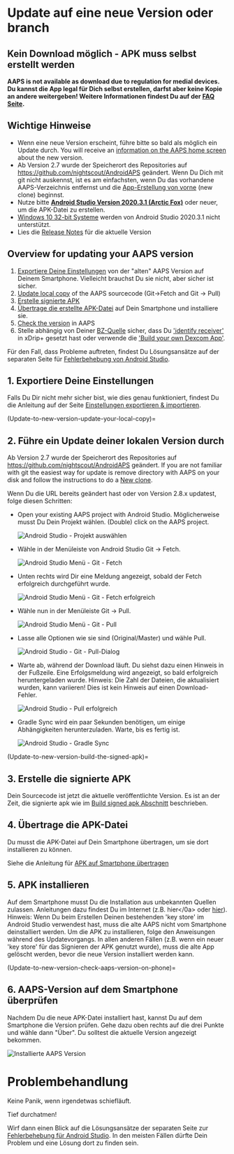 # Update auf eine neue Version oder branch

## Kein Download möglich - APK muss selbst erstellt werden

**AAPS is not available as download due to regulation for medial devices. Du kannst die App legal für Dich selbst erstellen, darfst aber keine Kopie an andere weitergeben! Weitere Informationen findest Du auf der [FAQ Seite](../Getting-Started/FAQ.md).**

## Wichtige Hinweise

* Wenn eine neue Version erscheint, führe bitte so bald als möglich ein Update durch. You will receive an [information on the AAPS home screen](Releasenotes-release-notes) about the new version.
* Ab Version 2.7 wurde der Speicherort des Repositories auf <https://github.com/nightscout/AndroidAPS> geändert. Wenn Du Dich mit git nicht auskennst, ist es am einfachsten, wenn Du das vorhandene AAPS-Verzeichnis entfernst und die [App-Erstellung von vorne](../Installing-AndroidAPS/Building-APK.md) (new clone) beginnst.
* Nutze bitte **[Android Studio Version 2020.3.1 (Arctic Fox)](https://developer.android.com/studio/)** oder neuer, um die APK-Datei zu erstellen.
* [Windows 10 32-bit Systeme](troubleshooting_androidstudio-unable-to-start-daemon-process) werden von Android Studio 2020.3.1 nicht unterstützt.
* Lies die [Release Notes](../Installing-AndroidAPS/Releasenotes.md) für die aktuelle Version

## Overview for updating your AAPS version

1. [Exportiere Deine Einstellungen](../Usage/ExportImportSettings-export-settings) von der "alten" AAPS Version auf Deinem Smartphone. Vielleicht brauchst Du sie nicht, aber sicher ist sicher.
2. [Update local copy](Update-to-new-version-update-your-local-copy) of the AAPS sourcecode (Git->Fetch and Git -> Pull)
3. [Erstelle signierte APK](Update-to-new-version-build-the-signed-apk)
4. [Übertrage die erstellte APK-Datei](Building-APK-transfer-apk-to-smartphone) auf Dein Smartphone und installiere sie.
5. [Check the version](Update-to-new-version-check-aaps-version-on-phone) in AAPS
6. Stelle abhängig von Deiner [BZ-Quelle](../Configuration/BG-Source.md) sicher, dass Du ['identify receiver'](xdrip-identify-receiver) in xDrip+ gesetzt hast oder verwende die ['Build your own Dexcom App'](DexcomG6-if-using-g6-with-build-your-own-dexcom-app).

Für den Fall, dass Probleme auftreten, findest Du Lösungsansätze auf der separaten Seite für [Fehlerbehebung von Android Studio](../Installing-AndroidAPS/troubleshooting_androidstudio).

## 1. Exportiere Deine Einstellungen

Falls Du Dir nicht mehr sicher bist, wie dies genau funktioniert, findest Du die Anleitung auf der Seite [Einstellungen exportieren & importieren](ExportImportSettings-export-settings).

(Update-to-new-version-update-your-local-copy)=

## 2. Führe ein Update deiner lokalen Version durch

Ab Version 2.7 wurde der Speicherort des Repositories auf <https://github.com/nightscout/AndroidAPS> geändert. If you are not familiar with git the easiest way for update is remove directory with AAPS on your disk and follow the instructions to do a [New clone](../Installing-AndroidAPS/Building-APK.md).

Wenn Du die URL bereits geändert hast oder von Version 2.8.x updatest, folge diesen Schritten:

* Open your existing AAPS project with Android Studio. Möglicherweise musst Du Dein Projekt wählen. (Double) click on the AAPS project.
    
    ![Android Studio - Projekt auswählen](../images/update/01_ProjectSelection.png)

* Wähle in der Menüleiste von Android Studio Git -> Fetch.
    
    ![Android Studio Menü - Git - Fetch](../images/update/02_GitFetch.png)

* Unten rechts wird Dir eine Meldung angezeigt, sobald der Fetch erfolgreich durchgeführt wurde.
    
    ![Android Studio Menü - Git - Fetch erfolgreich](../images/update/03_GitFetchSuccessful.png)

* Wähle nun in der Menüleiste Git -> Pull.
    
    ![Android Studio Menü - Git - Pull](../images/update/04_GitPull.png)

* Lasse alle Optionen wie sie sind (Original/Master) und wähle Pull.
    
    ![Android Studio - Git - Pull-Dialog](../images/update/05_GitPullOptions.png)

* Warte ab, während der Download läuft. Du siehst dazu einen Hinweis in der Fußzeile. Eine Erfolgsmeldung wird angezeigt, so bald erfolgreich heruntergeladen wurde. Hinweis: Die Zahl der Dateien, die aktualisiert wurden, kann variieren! Dies ist kein Hinweis auf einen Download-Fehler.
    
    ![Android Studio - Pull erfolgreich](../images/update/06_GitPullSuccess.png)

* Gradle Sync wird ein paar Sekunden benötigen, um einige Abhängigkeiten herunterzuladen. Warte, bis es fertig ist.
    
    ![Android Studio - Gradle Sync](../images/studioSetup/40_BackgroundTasks.png)

(Update-to-new-version-build-the-signed-apk)=

## 3. Erstelle die signierte APK

Dein Sourcecode ist jetzt die aktuelle veröffentlichte Version. Es ist an der Zeit, die signierte apk wie im [Build signed apk Abschnitt](Building-APK-generate-signed-apk) beschrieben.

## 4. Übertrage die APK-Datei

Du musst die APK-Datei auf Dein Smartphone übertragen, um sie dort installieren zu können.

Siehe die Anleitung für [APK auf Smartphone übertragen](Building-APK-transfer-apk-to-smartphone)

## 5. APK installieren

Auf dem Smartphone musst Du die Installation aus unbekannten Quellen zulassen. Anleitungen dazu findest Du im Internet (z.B. hier</0a> oder [hier](https://www.androidcentral.com/unknown-sources)). Hinweis: Wenn Du beim Erstellen Deinen bestehenden 'key store' im Android Studio verwendest hast, muss die alte AAPS nicht vom Smartphone deinstalliert werden. Um die APK zu installieren, folge den Anweisungen während des Updatevorgangs. In allen anderen Fällen (z.B. wenn ein neuer 'key store' für das Signieren der APK genutzt wurde), muss die alte App gelöscht werden, bevor die neue Version installiert werden kann.</p> 

(Update-to-new-version-check-aaps-version-on-phone)=

## 6. AAPS-Version auf dem Smartphone überprüfen

Nachdem Du die neue APK-Datei installiert hast, kannst Du auf dem Smartphone die Version prüfen. Gehe dazu oben rechts auf die drei Punkte und wähle dann "Über". Du solltest die aktuelle Version angezeigt bekommen.

![Installierte AAPS Version](../images/Update_VersionCheck282.png)

# Problembehandlung

Keine Panik, wenn irgendetwas schiefläuft.

Tief durchatmen!

Wirf dann einen Blick auf die Lösungsansätze der separaten Seite zur [Fehlerbehebung für Android Studio](../Installing-AndroidAPS/troubleshooting_androidstudio). In den meisten Fällen dürfte Dein Problem und eine Lösung dort zu finden sein.